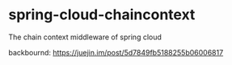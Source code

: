 # spring-cloud-chaincontext
The chain context middleware of spring cloud


backbournd:  https://juejin.im/post/5d7849fb5188255b06006817
